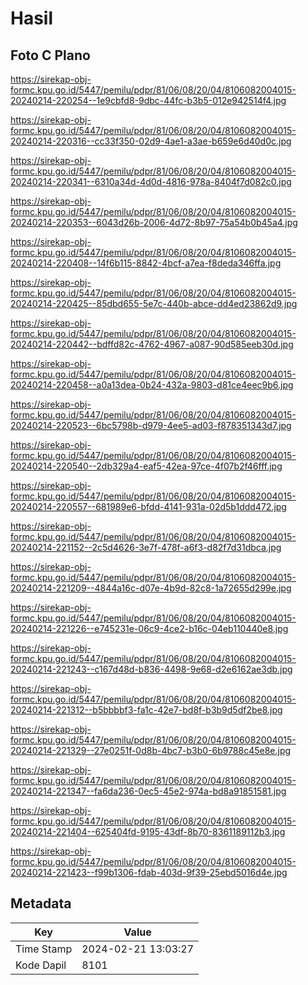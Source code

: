 # Hasil

## Foto C Plano

https://sirekap-obj-formc.kpu.go.id/5447/pemilu/pdpr/81/06/08/20/04/8106082004015-20240214-220254--1e9cbfd8-9dbc-44fc-b3b5-012e942514f4.jpg

https://sirekap-obj-formc.kpu.go.id/5447/pemilu/pdpr/81/06/08/20/04/8106082004015-20240214-220316--cc33f350-02d9-4ae1-a3ae-b659e6d40d0c.jpg

https://sirekap-obj-formc.kpu.go.id/5447/pemilu/pdpr/81/06/08/20/04/8106082004015-20240214-220341--6310a34d-4d0d-4816-978a-8404f7d082c0.jpg

https://sirekap-obj-formc.kpu.go.id/5447/pemilu/pdpr/81/06/08/20/04/8106082004015-20240214-220353--6043d26b-2006-4d72-8b97-75a54b0b45a4.jpg

https://sirekap-obj-formc.kpu.go.id/5447/pemilu/pdpr/81/06/08/20/04/8106082004015-20240214-220408--14f6b115-8842-4bcf-a7ea-f8deda346ffa.jpg

https://sirekap-obj-formc.kpu.go.id/5447/pemilu/pdpr/81/06/08/20/04/8106082004015-20240214-220425--85dbd655-5e7c-440b-abce-dd4ed23862d9.jpg

https://sirekap-obj-formc.kpu.go.id/5447/pemilu/pdpr/81/06/08/20/04/8106082004015-20240214-220442--bdffd82c-4762-4967-a087-90d585eeb30d.jpg

https://sirekap-obj-formc.kpu.go.id/5447/pemilu/pdpr/81/06/08/20/04/8106082004015-20240214-220458--a0a13dea-0b24-432a-9803-d81ce4eec9b6.jpg

https://sirekap-obj-formc.kpu.go.id/5447/pemilu/pdpr/81/06/08/20/04/8106082004015-20240214-220523--6bc5798b-d979-4ee5-ad03-f878351343d7.jpg

https://sirekap-obj-formc.kpu.go.id/5447/pemilu/pdpr/81/06/08/20/04/8106082004015-20240214-220540--2db329a4-eaf5-42ea-97ce-4f07b2f46fff.jpg

https://sirekap-obj-formc.kpu.go.id/5447/pemilu/pdpr/81/06/08/20/04/8106082004015-20240214-220557--681989e6-bfdd-4141-931a-02d5b1ddd472.jpg

https://sirekap-obj-formc.kpu.go.id/5447/pemilu/pdpr/81/06/08/20/04/8106082004015-20240214-221152--2c5d4626-3e7f-478f-a6f3-d82f7d31dbca.jpg

https://sirekap-obj-formc.kpu.go.id/5447/pemilu/pdpr/81/06/08/20/04/8106082004015-20240214-221209--4844a16c-d07e-4b9d-82c8-1a72655d299e.jpg

https://sirekap-obj-formc.kpu.go.id/5447/pemilu/pdpr/81/06/08/20/04/8106082004015-20240214-221226--e745231e-06c9-4ce2-b16c-04eb110440e8.jpg

https://sirekap-obj-formc.kpu.go.id/5447/pemilu/pdpr/81/06/08/20/04/8106082004015-20240214-221243--c167d48d-b836-4498-9e68-d2e6162ae3db.jpg

https://sirekap-obj-formc.kpu.go.id/5447/pemilu/pdpr/81/06/08/20/04/8106082004015-20240214-221312--b5bbbbf3-fa1c-42e7-bd8f-b3b9d5df2be8.jpg

https://sirekap-obj-formc.kpu.go.id/5447/pemilu/pdpr/81/06/08/20/04/8106082004015-20240214-221329--27e0251f-0d8b-4bc7-b3b0-6b9788c45e8e.jpg

https://sirekap-obj-formc.kpu.go.id/5447/pemilu/pdpr/81/06/08/20/04/8106082004015-20240214-221347--fa6da236-0ec5-45e2-974a-bd8a91851581.jpg

https://sirekap-obj-formc.kpu.go.id/5447/pemilu/pdpr/81/06/08/20/04/8106082004015-20240214-221404--625404fd-9195-43df-8b70-8361189112b3.jpg

https://sirekap-obj-formc.kpu.go.id/5447/pemilu/pdpr/81/06/08/20/04/8106082004015-20240214-221423--f99b1306-fdab-403d-9f39-25ebd5016d4e.jpg


## Metadata

| Key        | Value               |
| ---------- | ------------------- |
| Time Stamp | 2024-02-21 13:03:27 |
| Kode Dapil | 8101                |




